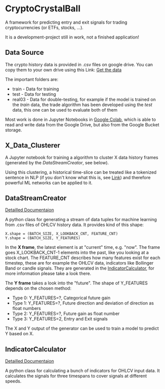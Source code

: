 # CryptoCrystalBall

A framework for predicting entry and exit signals for trading cryptocurrencies (or ETFs, stocks, ...).

It is a development-project still in work, not a finished application!

## Data Source

The crypto history data is provided in .csv files on google drive. You can copy them to your own drive using this Link: [Get the data](https://drive.google.com/drive/folders/1HUq1YTD_5N4j6a42ZdchUytdTDYVyXce?usp=sharing)

The important folders are:

- train - Data for training
- test - Data for testing
- real03 - Data for double-testing, for example if the model is trained on the *train* data, the trade algorithm has been developed using the *test* data, this one can be used to evaluate both of them

Most work is done in Jupyter Notebooks in [Google Colab](https://colab.research.google.com/), which is able to read and write data from the Google Drive, but also from the Google Bucket storage.

## X_Data_Clusterer

A Jupyter notebook for training a algorithm to cluster X data history frames (generated by the *DataStreamCreator*, see below).

Using this clustering, a historical time-slice can be treated like a tokenized sentence in NLP (if you don't know what this is, see [Link](https://www.geeksforgeeks.org/nlp-how-tokenizing-text-sentence-words-works/)) and therefore powerful ML networks can be applied to it.

## DataStreamCreator

[Detailled Documentaion](DataStreamCreator/README.md)

A python class for generating a stream of data tuples for machine learning from .csv files of OHLCV history data. It provides kind of this shape:

    X.shape = (BATCH_SIZE, X_LOOKBACK_CNT, FEATURE_CNT)
    Y.shape = (BATCH_SIZE, Y_FEATURES)

In the **X frame**, the latest element is at "current" time, e.g. "now". The frame goes X_LOOKBACK_CNT-1 elements into the past, like you looking at a stock chart. The FEATURE_CNT describes how many features exist for each timestep, these are for example the OHLCV data, indicators like Bollinger Band or candle signals. They are generated in the [IndicatorCalculator](IndicatorCalculator/IndicatorCalculator.py), for more information please take a look there.

The **Y frame** takes a look into the "future". The shape of Y_FEATURES depends on the chosen method:

- Type 0: Y_FEATURES=?, Categorical future gain
- Type 1: Y_FEATURES=?, Future direction and deviation of direction as float numbers
- Type 2: Y_FEATURES=?, Future gain as float number
- Type 3: Y_FEATURES=2, Entry and Exit signals

The X and Y output of the generator can be used to train a model to predict Y based on X.

## IndicatorCalculator

[Detailled Documentaion](IndicatorCalculator/README.md)

A python class for calculating a bunch of indicators for OHLCV input data. It calculates the signals for three timespans to cover signals at different speeds. 